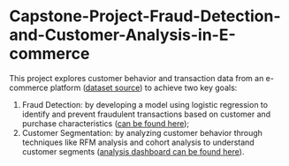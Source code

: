 # Capstone-Project-Fraud-Detection-and-Customer-Analysis-in-E-commerce
This project explores customer behavior and transaction data from an e-commerce platform ([dataset source](https://www.kaggle.com/datasets/shriyashjagtap/fraudulent-e-commerce-transactions)) to achieve two key goals:
1. Fraud Detection: by developing a model using logistic regression to identify and prevent fraudulent transactions based on customer and purchase characteristics ([can be found here](https://github.com/soholade/Capstone-Project-Fraud-Detection-and-Customer-Analysis-in-E-commerce/blob/main/Logistic_Regression_Model_for_Predicting_Fraudulent_E_Commerce_Transactions.ipynb));
2. Customer Segmentation: by analyzing customer behavior through techniques like RFM analysis and cohort analysis to understand customer segments ([analysis dashboard can be found here](https://public.tableau.com/app/profile/monika.samuolyte/viz/UsingCustomerAnalyticstoEnhanceE-commerceSecurity-dashboard/Story1)).


